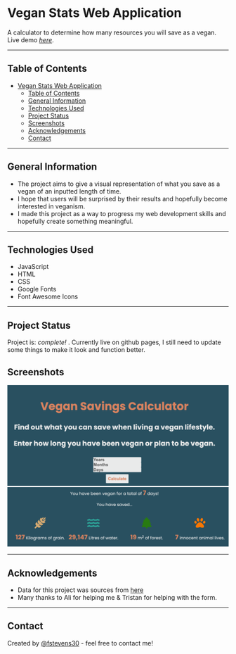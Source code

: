# Vegan Stats Web Application
A calculator to determine how many resources you will save as a vegan.
Live demo [_here_](https://fstevens30.github.io/vegan-stats-webapp/).

----------------------------------------------------

## Table of Contents
- [Vegan Stats Web Application](#vegan-stats-web-application)
  - [Table of Contents](#table-of-contents)
  - [General Information](#general-information)
  - [Technologies Used](#technologies-used)
  - [Project Status](#project-status)
  - [Screenshots](#screenshots)
  - [Acknowledgements](#acknowledgements)
  - [Contact](#contact)

------------------------------------------------

## General Information
- The project aims to give a visual representation of what you save as a vegan of an inputted length of time.
- I hope that users will be surprised by their results and hopefully become interested in veganism.
- I made this project as a way to progress my web development skills and hopefully create something meaningful.
<!-- You don't have to answer all the questions - just the ones relevant to your project. -->

---------------------------------------------------------------


## Technologies Used
- JavaScript
- HTML
- CSS
- Google Fonts
- Font Awesome Icons

----------------------------------------------------


## Project Status
Project is: _complete!_ . Currently live on github pages, I still need to update some things to make it look and function better.

## Screenshots
![Home](screenshots/Screen%20Shot%202022-08-29%20at%2014.57.25.png)
![Results](screenshots/Screen%20Shot%202022-08-29%20at%2014.57.52.png)

 ----------------------------------------------------------

## Acknowledgements
- Data for this project was sources from [here](https://www.cowspiracy.com/facts)
- Many thanks to Ali for helping me & Tristan for helping with the form.

-----------------------------------------------------------

## Contact
Created by [@fstevens30](https://github.com/fstevens30) - feel free to contact me!


<!-- Optional -->
<!-- ## License -->
<!-- This project is open source and available under the [... License](). -->

<!-- You don't have to include all sections - just the one's relevant to your project -->
